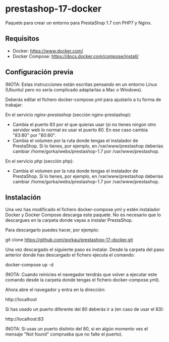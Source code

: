 # prestashop-17-docker
Paquete para crear un entorno para PrestaShop 1.7 con PHP7 y Nginx.

## Requisitos

* Docker: https://www.docker.com/
* Docker Compose: https://docs.docker.com/compose/install/

## Configuración previa

(NOTA: Estas instrucciones están escritas pensando en un entorno Linux (Ubuntu) pero no sería complicado adaptarlas a Mac o Windows).

Deberás editar el fichero docker-compose.yml para ajustarlo a tu forma de trabajar:

En el servicio _nginx-prestashop_ (sección nginx-prestashop):

* Cambia el puerto 83 por el que quieras usar (si no tienes ningún otro servidor web lo normal es usar el puerto 80. En ese caso cambia "83:80" por "80:80".
* Cambia el volumen por la ruta donde tengas el instalador de PrestaShop. Si lo tienes, por ejemplo, en /var/www/prestashop deberías cambiar /home/gorka/webs/prestashop-1.7 por /var/www/prestashop.

En el servicio _php_ (sección php):

* Cambia el volumen por la ruta donde tengas el instalador de PrestaShop. Si lo tienes, por ejemplo, en /var/www/prestashop deberías cambiar /home/gorka/webs/prestashop-1.7 por /var/www/prestashop.

## Instalación 

Una vez has modificado el fichero docker-compose.yml y estén instalador Docker y Docker Compose descarga este paquete. No es necesario que lo descargues en la carpeta donde vayas a instalar PrestaShop.

Para descargarlo puedes hacer, por ejemplo:

git clone https://github.com/gorkau/prestashop-17-docker.git

Una vez descargado el siguiente paso es instalar. Desde la carpeta del paso anterior donde has descargado el fichero ejecuta el comando:

docker-compose up -d

(NOTA: Cuando reinicies el navegador tendrás que volver a ejecutar este comando desde la carpeta donde tengas el fichero docker-compose.yml).

Ahora abre el navegador y entra en la dirección:

http://localhost

Si has usado un puerto diferente del 80 deberás ir a (en caso de usar el 83):

http://localhost:83

(NOTA: Si usas un puerto distinto del 80, si en algún momento ves el mensaje "Not found" comprueba que no falte el puerto).


